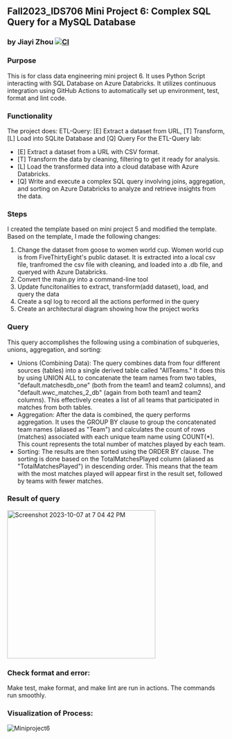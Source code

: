 ## Fall2023_IDS706 Mini Project 6: Complex SQL Query for a MySQL Database
### by Jiayi Zhou [![CI](https://github.com/nogibjj/Fall2023_IDS706_MiniProject6_JiayiZhou/actions/workflows/cicd.yml/badge.svg)](https://github.com/nogibjj/Fall2023_IDS706_MiniProject6_JiayiZhou/actions/workflows/cicd.yml)

### Purpose
This is for class data engineering mini project 6. It uses Python Script interacting with SQL Database on Azure Databricks. It utilizes continuous integration using GitHub Actions to automatically set up environment, test, format and lint code.

### Functionality
The project does: ETL-Query: [E] Extract a dataset from URL, [T] Transform, [L] Load into SQLite Database and [Q] Query For the ETL-Query lab:
  * [E] Extract a dataset from a URL with CSV format.
  * [T] Transform the data by cleaning, filtering to get it ready for analysis.
  * [L] Load the transformed data into a cloud database with Azure Databricks.
  * [Q] Write and execute a complex SQL query involving joins, aggregation, and sorting on Azure Databricks to analyze and retrieve insights from the data.

### Steps
I created the template based on mini project 5 and modified the template. Based on the template, I made the following changes:
1. Change the dataset from goose to women world cup. Women world cup is from FiveThirtyEight's public dataset. It is extracted into a local csv file, tranfromed the csv file with cleaning, and loaded into a .db file, and queryed with Azure Databricks.
2. Convert the main.py into a command-line tool
3. Update funcitonalities to extract, transform(add dataset), load, and query the data
4. Create a sql log to record all the actions performed in the query
5. Create an architectural diagram showing how the project works

### Query
This query accomplishes the following using a combination of subqueries, unions, aggregation, and sorting:
  * Unions (Combining Data): The query combines data from four different sources (tables) into a single derived table called "AllTeams." It does this by using UNION ALL to concatenate the team names from two tables, "default.matchesdb_one" (both from the team1 and team2 columns), and "default.wwc_matches_2_db" (again from both team1 and team2 columns). This effectively creates a list of all teams that participated in matches from both tables.
  * Aggregation: After the data is combined, the query performs aggregation. It uses the GROUP BY clause to group the concatenated team names (aliased as "Team") and calculates the count of rows (matches) associated with each unique team name using COUNT(*). This count represents the total number of matches played by each team.
  * Sorting: The results are then sorted using the ORDER BY clause. The sorting is done based on the TotalMatchesPlayed column (aliased as "TotalMatchesPlayed") in descending order. This means that the team with the most matches played will appear first in the result set, followed by teams with fewer matches.

### Result of query
<img width="342" alt="Screenshot 2023-10-07 at 7 04 42 PM" src="https://github.com/nogibjj/Fall2023_IDS706_MiniProject6_JiayiZhou/assets/143651921/83763113-bc5b-429e-9d94-c2773849174f">

### Check format and error:
Make test, make format, and make lint are run in actions. The commands run smoothly.  


### Visualization of Process:
![Miniproject6](https://github.com/nogibjj/Fall2023_IDS706_MiniProject6_JiayiZhou/assets/143651921/4e028eb0-692d-4399-b865-2be4df73e2f4)



